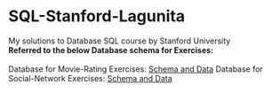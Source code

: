 # SQL-Stanford-Lagunita
My solutions to Database SQL course by Stanford University<br/>
**Referred to the below Database schema for Exercises:**<br/><br/>
Database for Movie-Rating Exercises: [Schema and Data](https://lagunita.stanford.edu/c4x/DB/SQL/asset/moviedata.html)
Database for Social-Network Exercises: [Schema and Data](https://lagunita.stanford.edu/c4x/DB/SQL/asset/socialdata.html)
